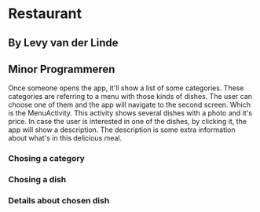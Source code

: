 # Restaurant
## By Levy van der Linde 
## Minor Programmeren

Once someone opens the app, it'll show a list of some categories. These categories are referring to a menu 
with those kinds of dishes.
The user can choose one of them and the app will navigate to the second screen. Which is the MenuActivity. 
This activity shows several dishes with a photo and it's price. In case the user is interested in one of the dishes, by clicking it, 
the app will show a description. The description is some extra information about what's in this delicious meal. 

### Chosing a category

### Chosing a dish

### Details about chosen dish
